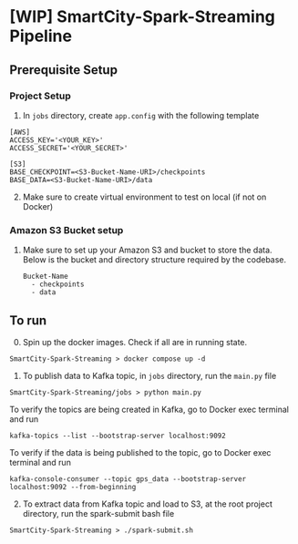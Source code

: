 # [WIP] SmartCity-Spark-Streaming Pipeline

## Prerequisite Setup
### Project Setup
1. In `jobs` directory, create `app.config` with the following template
```
[AWS]
ACCESS_KEY='<YOUR_KEY>'
ACCESS_SECRET='<YOUR_SECRET>'

[S3]
BASE_CHECKPOINT=<S3-Bucket-Name-URI>/checkpoints
BASE_DATA=<S3-Bucket-Name-URI>/data
```
2. Make sure to create virtual environment to test on local (if not on Docker)

### Amazon S3 Bucket setup
1. Make sure to set up your Amazon S3 and bucket to store the data. Below is the bucket and directory structure required by the codebase.

   ```
   Bucket-Name
     - checkpoints
     - data
   ```


## To run
0. Spin up the docker images. Check if all are in running state.
```
SmartCity-Spark-Streaming > docker compose up -d
```
1. To publish data to Kafka topic, in `jobs` directory, run the `main.py` file
```
SmartCity-Spark-Streaming/jobs > python main.py
```
To verify the topics are being created in Kafka, go to Docker exec terminal and run
```
kafka-topics --list --bootstrap-server localhost:9092
```

To verify if the data is being published to the topic, go to Docker exec terminal and run

```
kafka-console-consumer --topic gps_data --bootstrap-server localhost:9092 --from-beginning
```

2. To extract data from Kafka topic and load to S3, at the root project directory, run the spark-submit bash file
```
SmartCity-Spark-Streaming > ./spark-submit.sh
```
